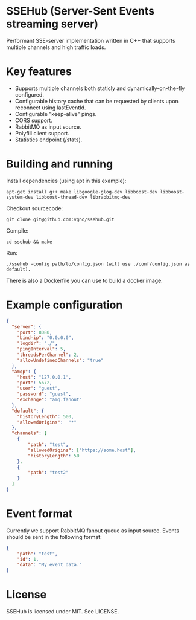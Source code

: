 SSEHub (Server-Sent Events streaming server)
============================================

Performant SSE-server implementation written in C++ that supports multiple channels and high traffic loads.
# Key features
  - Supports multiple channels both staticly and dynamically-on-the-fly configured.
  - Configurable history cache that can be requested by clients upon reconnect using lastEventId.
  - Configurable "keep-alive" pings.
  - CORS support.
  - RabbitMQ as input source.
  - Polyfill client support.
  - Statistics endpoint (/stats).

# Building and running
Install dependencies (using apt in this example):
```
apt-get install g++ make libgoogle-glog-dev libboost-dev libboost-system-dev libboost-thread-dev librabbitmq-dev
```

Checkout sourcecode:
```
git clone git@github.com:vgno/ssehub.git
```

Compile:
```
cd ssehub && make
```

Run:
```
./ssehub -config path/to/config.json (will use ./conf/config.json as default).
```

There is also a Dockerfile you can use to build a docker image.

# Example configuration
```json
{
  "server": {
    "port": 8080,
    "bind-ip": "0.0.0.0",
    "logdir": "./",
    "pingInterval": 5,
    "threadsPerChannel": 2,
    "allowUndefinedChannels": "true"
  },
  "amqp": {
    "host": "127.0.0.1",
    "port": 5672,
    "user": "guest",
    "password": "guest",
    "exchange": "amq.fanout"
  },
  "default": {
    "historyLength": 500,
    "allowedOrigins":  "*"
  },
  "channels": [
    {
        "path": "test",
        "allowedOrigins": ["https://some.host"],
        "historyLength": 50
    },
    {
        "path": "test2"
    }
  ]
}
```
# Event format
Currently we support RabbitMQ fanout queue as input source.
Events should be sent in the following format:

```json
{
    "path": "test",
    "id": 1,
    "data": "My event data."
}
```

# License
SSEHub is licensed under MIT.
See LICENSE.
